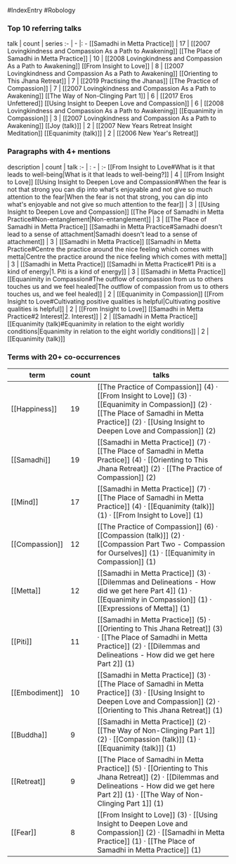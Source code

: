 #IndexEntry #Robology

### Top 10 referring talks
talk | count | series
:- | - |: -
[[Samadhi in Metta Practice]] | 17 | [[2007 Lovingkindness and Compassion As a Path to Awakening]]
[[The Place of Samadhi in Metta Practice]] | 10 | [[2008 Lovingkindness and Compassion As a Path to Awakening]]
[[From Insight to Love]] | 8 | [[2007 Lovingkindness and Compassion As a Path to Awakening]]
[[Orienting to This Jhana Retreat]] | 7 | [[2019 Practising the Jhanas]]
[[The Practice of Compassion]] | 7 | [[2007 Lovingkindness and Compassion As a Path to Awakening]]
[[The Way of Non-Clinging Part 1]] | 6 | [[2017 Eros Unfettered]]
[[Using Insight to Deepen Love and Compassion]] | 6 | [[2008 Lovingkindness and Compassion As a Path to Awakening]]
[[Equanimity in Compassion]] | 3 | [[2007 Lovingkindness and Compassion As a Path to Awakening]]
[[Joy (talk)]] | 2 | [[2007 New Years Retreat Insight Meditation]]
[[Equanimity (talk)]] | 2 | [[2006 New Year's Retreat]]

### Paragraphs with 4+ mentions
description | count | talk
:- | : - | :-
[[From Insight to Love#What is it that leads to well-being\|What is it that leads to well-being?]] | 4 | [[From Insight to Love]]
[[Using Insight to Deepen Love and Compassion#When the fear is not that strong you can dip into what's enjoyable and not give so much attention to the fear\|When the fear is not that strong, you can dip into what's enjoyable and not give so much attention to the fear]] | 3 | [[Using Insight to Deepen Love and Compassion]]
[[The Place of Samadhi in Metta Practice#Non-entanglement\|Non-entanglement]] | 3 | [[The Place of Samadhi in Metta Practice]]
[[Samadhi in Metta Practice#Samadhi doesn't lead to a sense of attachment\|Samadhi doesn't lead to a sense of attachment]] | 3 | [[Samadhi in Metta Practice]]
[[Samadhi in Metta Practice#Centre the practice around the nice feeling which comes with metta\|Centre the practice around the nice feeling which comes with metta]] | 3 | [[Samadhi in Metta Practice]]
[[Samadhi in Metta Practice#1 Piti is a kind of energy\|1. Piti is a kind of energy]] | 3 | [[Samadhi in Metta Practice]]
[[Equanimity in Compassion#The outflow of compassion from us to others touches us and we feel healed\|The outflow of compassion from us to others touches us, and we feel healed]] | 2 | [[Equanimity in Compassion]]
[[From Insight to Love#Cultivating positive qualities is helpful\|Cultivating positive qualities is helpful]] | 2 | [[From Insight to Love]]
[[Samadhi in Metta Practice#2 Interest\|2. Interest]] | 2 | [[Samadhi in Metta Practice]]
[[Equanimity (talk)#Equanimity in relation to the eight worldly conditions\|Equanimity in relation to the eight worldly conditions]] | 2 | [[Equanimity (talk)]]

### Terms with 20+ co-occurrences
term | count | talks
-|-|-
[[Happiness]] | 19 | <span class="counts">[[The Practice of Compassion]] (4) · [[From Insight to Love]] (3) · [[Equanimity in Compassion]] (2) · [[The Place of Samadhi in Metta Practice]] (2) · [[Using Insight to Deepen Love and Compassion]] (2)</span> 
[[Samadhi]] | 19 | <span class="counts">[[Samadhi in Metta Practice]] (7) · [[The Place of Samadhi in Metta Practice]] (4) · [[Orienting to This Jhana Retreat]] (2) · [[The Practice of Compassion]] (2)</span> 
[[Mind]] | 17 | <span class="counts">[[Samadhi in Metta Practice]] (7) · [[The Place of Samadhi in Metta Practice]] (4) · [[Equanimity (talk)]] (1) · [[From Insight to Love]] (1)</span> 
[[Compassion]] | 12 | <span class="counts">[[The Practice of Compassion]] (6) · [[Compassion (talk)]] (2) · [[Compassion Part Two - Compassion for Ourselves]] (1) · [[Equanimity in Compassion]] (1)</span> 
[[Metta]] | 12 | <span class="counts">[[Samadhi in Metta Practice]] (3) · [[Dilemmas and Delineations - How did we get here Part 4]] (1) · [[Equanimity in Compassion]] (1) · [[Expressions of Metta]] (1)</span> 
[[Piti]] | 11 | <span class="counts">[[Samadhi in Metta Practice]] (5) · [[Orienting to This Jhana Retreat]] (3) · [[The Place of Samadhi in Metta Practice]] (2) · [[Dilemmas and Delineations - How did we get here Part 2]] (1)</span> 
[[Embodiment]] | 10 | <span class="counts">[[Samadhi in Metta Practice]] (3) · [[The Place of Samadhi in Metta Practice]] (3) · [[Using Insight to Deepen Love and Compassion]] (2) · [[Orienting to This Jhana Retreat]] (1)</span> 
[[Buddha]] | 9 | <span class="counts">[[Samadhi in Metta Practice]] (2) · [[The Way of Non-Clinging Part 1]] (2) · [[Compassion (talk)]] (1) · [[Equanimity (talk)]] (1)</span> 
[[Retreat]] | 9 | <span class="counts">[[The Place of Samadhi in Metta Practice]] (5) · [[Orienting to This Jhana Retreat]] (2) · [[Dilemmas and Delineations - How did we get here Part 2]] (1) · [[The Way of Non-Clinging Part 1]] (1)</span> 
[[Fear]] | 8 | <span class="counts">[[From Insight to Love]] (3) · [[Using Insight to Deepen Love and Compassion]] (2) · [[Samadhi in Metta Practice]] (1) · [[The Place of Samadhi in Metta Practice]] (1)</span> 

